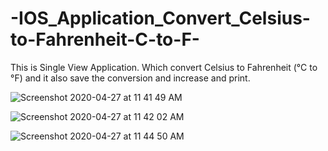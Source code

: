 # -IOS_Application_Convert_Celsius-to-Fahrenheit-C-to-F-
This is Single View Application.
Which convert Celsius to Fahrenheit (°C to °F) and it also save the conversion and increase and print.

![Screenshot 2020-04-27 at 11 41 49 AM](https://user-images.githubusercontent.com/49443497/80339394-29649000-887c-11ea-8799-1b59314af57a.png)


![Screenshot 2020-04-27 at 11 42 02 AM](https://user-images.githubusercontent.com/49443497/80339477-587b0180-887c-11ea-9852-2bd1dc41f5fc.png)


![Screenshot 2020-04-27 at 11 44 50 AM](https://user-images.githubusercontent.com/49443497/80339557-895b3680-887c-11ea-8182-2103ffacff0b.png)
